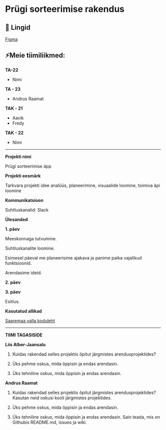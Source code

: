 # Prügi sorteerimise rakendus

## 📓 Lingid
[Figma](https://www.figma.com/file/fWorQB1VOL1sMQNosSKPAN/Untitled?)

## ⚡Meie tiimiliikmed:

**TA-22**
- Nimi

**TA - 23**
- Andrus Raamat

**TAK - 21**
- Aavik
- Fredy

**TAK - 22**
- Nimi

---

**Projekti nimi** 

Prügi sorteerimise äpp

**Projekti eesmärk**

Tarkvara projekti idee analüüs, planeerimine, visuaalide loomine, toimiva äpi loomine

**Kommunikatsioon**

Suhtluskanalid: Slack

**Ülesanded**

**1. päev**

Meeskonnaga tutvumine.

Suhtluskanalite loomine.

Esimesel päeval me planeerisime ajakava ja panime paika vajalikud funktsioonid. 

Arendasime ideid. 


**2. päev**



**3. päev**



Esitlus.

**Kasutatud allikad**

[Saaremaa valla koduleht](https://www.saaremaavald.ee/liigiti-kogumine)

-----------
**TIIMI TAGASISIDE**


**Liis Alber-Jaansalu**

1. Kuidas rakendad selles projektis õpitut järgmistes arendusprojektides?


2. Üks pehme oskus, mida õppisin ja endas arendasin.


3. Üks tehniline oskus, mida õppisin ja endas arendasin.

**Andrus Raamat**

1. Kuidas rakendad selles projektis õpitut järgmistes arendusprojektides?
Kasutan neid oskusi kooli järgmistes projektides.

2. Üks pehme oskus, mida õppisin ja endas arendasin.


3. Üks tehniline oskus, mida õppisin ja endas arendasin.
Sain teada, mis on Githubis README.md, issues ja wiki.
